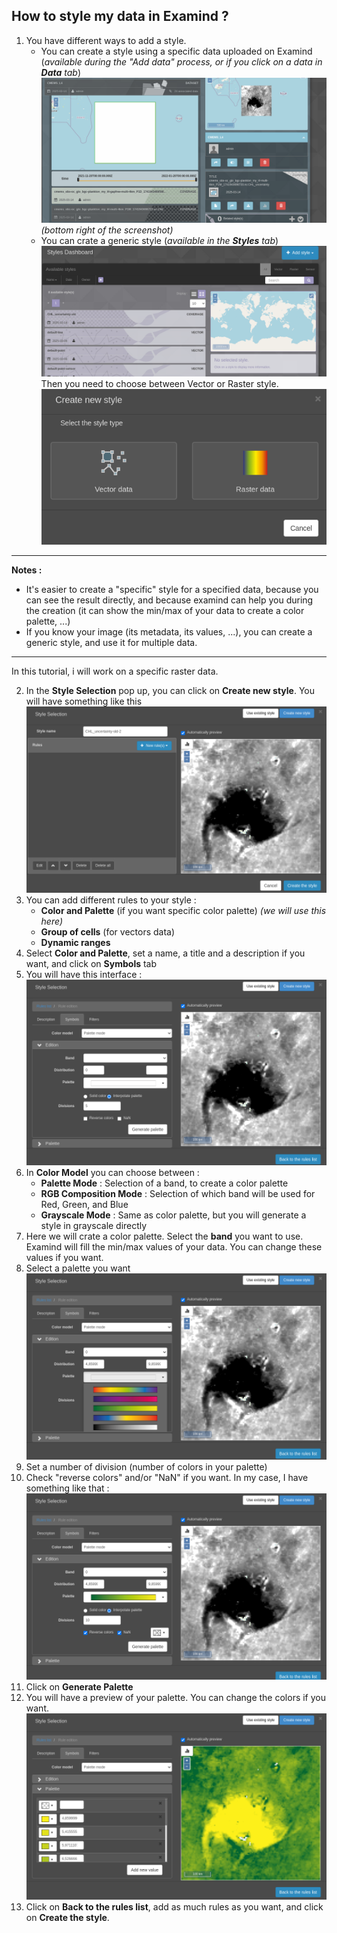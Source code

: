 ## How to style my data in Examind ?


1. You have different ways to add a style. 
   - You can create a style using a specific data uploaded on Examind (*available during the "Add data" process, or if you click on a data in **Data** tab*)
   ![Add style specific](images/add-styles-specific.png)
   *(bottom right of the screenshot)*
   - You can crate a generic style (*available in the **Styles** tab*)
   ![Add style generic](images/add-styles-dashboard.png)
   Then you need to choose between Vector or Raster style.
   ![Add style generic vectorOrRaster](images/add-styles-vectorOrRaster.png)

---

**Notes :**
- It's easier to create a "specific" style for a specified data, because you can see the result directly, 
  and because examind can help you during the creation (it can show the min/max of your data to create a color palette, ...)
- If you know your image (its metadata, its values, ...), you can create a generic style, and use it for multiple data.

---

In this tutorial, i will work on a specific raster data.

2. In the **Style Selection** pop up, you can click on **Create new style**. You will have something like this
   ![Add style popup](images/add-styles-popup.png)
3. You can add different rules to your style :
   - **Color and Palette** (if you want specific color palette) *(we will use this here)*
   - **Group of cells** (for vectors data)
   - **Dynamic ranges**
4. Select **Color and Palette**, set a name, a title and a description if you want, and click on **Symbols** tab
5. You will have this interface :
   ![Add style color and palette](images/add-styles-palette-edition.png)
6. In **Color Model** you can choose between :
   - **Palette Mode** : Selection of a band, to create a color palette
   - **RGB Composition Mode** : Selection of which band will be used for Red, Green, and Blue
   - **Grayscale Mode** : Same as color palette, but you will generate a style in grayscale directly
7. Here we will crate a color palette. Select the **band** you want to use. Examind will fill the min/max values of your data.
   You can change these values if you want.
8. Select a palette you want
   ![Add style color and palette selection](images/add-styles-palette-selection.png)
9. Set a number of division (number of colors in your palette)
10. Check "reverse colors" and/or "NaN" if you want. In my case, I have something like that :
    ![Add style color and palette selection example](images/add-styles-palette-selection-example.png)
11. Click on **Generate Palette**
12. You will have a preview of your palette. You can change the colors if you want.
    ![Add style color and palette preview](images/add-styles-palette-preview.png)
13. Click on **Back to the rules list**, add as much rules as you want, and click on **Create the style**.
